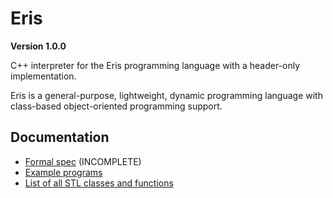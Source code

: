 # Eris 
**Version 1.0.0**

C++ interpreter for the Eris programming language with a header-only implementation.

Eris is a general-purpose, lightweight, dynamic programming language with class-based object-oriented programming support.

## Documentation
* [Formal spec](SPEC.md) (INCOMPLETE)
* [Example programs](examples) 
* [List of all STL classes and functions](stdlib.txt)